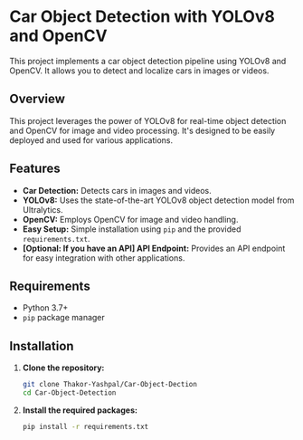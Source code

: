 # Car Object Detection with YOLOv8 and OpenCV

This project implements a car object detection pipeline using YOLOv8 and OpenCV. It allows you to detect and localize cars in images or videos.

## Overview

This project leverages the power of YOLOv8 for real-time object detection and OpenCV for image and video processing.  It's designed to be easily deployed and used for various applications.

## Features

*   **Car Detection:** Detects cars in images and videos.
*   **YOLOv8:** Uses the state-of-the-art YOLOv8 object detection model from Ultralytics.
*   **OpenCV:** Employs OpenCV for image and video handling.
*   **Easy Setup:**  Simple installation using `pip` and the provided `requirements.txt`.
*   **[Optional: If you have an API] API Endpoint:**  Provides an API endpoint for easy integration with other applications.

## Requirements

*   Python 3.7+
*   `pip` package manager

## Installation

1.  **Clone the repository:**

    ```bash
    git clone Thakor-Yashpal/Car-Object-Dection
    cd Car-Object-Detection
    ```

2.  **Install the required packages:**

    ```bash
    pip install -r requirements.txt
    ```

